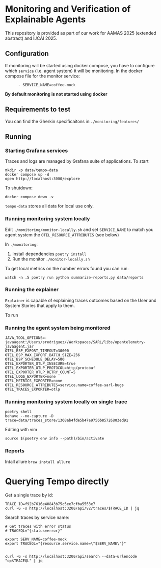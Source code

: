 # Monitoring and Verification of Explainable Agents 

This repository is provided as part of our work for AAMAS 2025 (extended abstract) and IJCAI 2025.

## Configuration

If monitoring will be started using docker compose, you have to configure which `service` (i.e. agent system) it will be monitoring.
In the docker compose file for the monitor service:
```
      - SERVICE_NAME=coffee-mock
```

**By default monitoring is not started using docker**

## Requirements to test

You can find the Gherkin specificaitons in `./monitoring/features/`



## Running


### Starting Grafana services

Traces and logs are managed by Grafana suite of applications. 
To start

```shell
mkdir -p data/tempo-data
docker compose up -d
open http://localhost:3000/explore
```

To shutdown:
```
docker compose down -v
```

`tempo-data` stores all data for local use only.

### Running monitoring system locally 

Edit `./monitoring/monitor-locally.sh` and set `SERVICE_NAME` to match you agent system the `OTEL_RESOURCE_ATTRIBUTES` (see below)


In `./monitoring`:

1. Install dependencies `poetry install`
2. Run the monitor `./monitor-locally.sh`

To get local metrics on the number errors found you can run:

```
watch -n .5 poetry run python summarize-reports.py data/reports
```


### Running the explainer

`Explainer` is capable of explaining traces outcomes based on the User and System Stories that apply to them.

To run



### Running the agent system being monitored


```
JAVA_TOOL_OPTIONS=-javaagent:/Users/srodriguez//Workspaces/SARL/libs/opentelemetry-javaagent.jar
OTEL_BSP_EXPORT_TIMEOUT=30000
OTEL_BSP_MAX_EXPORT_BATCH_SIZE=256
OTEL_BSP_SCHEDULE_DELAY=500
OTEL_EXPORTER_OTLP_INSECURE=true
OTEL_EXPORTER_OTLP_PROTOCOL=http/protobuf
OTEL_EXPORTER_OTLP_RETRY_COUNT=5
OTEL_LOGS_EXPORTER=none
OTEL_METRICS_EXPORTER=none
OTEL_RESOURCE_ATTRIBUTES=service.name=coffee-sarl-bugs
OTEL_TRACES_EXPORTER=otlp
```

### Running monitoring system locally on single trace

```shell
poetry shell
behave --no-capture -D trace=data/traces_store/1368ab4fde5b47e9756b85726803ed91 
```

Editing with vim
```
source $(poetry env info --path)/bin/activate
```


### Reports
Intall allure
`brew install allure`

# Querying Tempo directly

Get a single trace by id:

```
TRACE_ID=f92b7616e40843b75c5ee7cfba5553e7
curl -G -s http://localhost:3200/api/v2/traces/$TRACE_ID | jq
```

Search traces by service name:
```
# Get traces with error status
# TRACEQL="{status=error}"

export SERV_NAME=coffee-mock
export TRACEQL="{resource.service.name=\"$SERV_NAME\"}"


curl -G -s http://localhost:3200/api/search --data-urlencode "q=$TRACEQL" | jq
```
